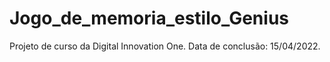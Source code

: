 # Jogo_de_memoria_estilo_Genius
Projeto de curso da Digital Innovation One. Data de conclusão: 15/04/2022.
